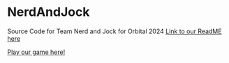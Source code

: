 # NerdAndJock

Source Code for Team Nerd and Jock for Orbital 2024
[Link to our ReadME here](https://docs.google.com/document/d/1EDOXn5JbhJ8qAci3vtW0nd74z0LC_jdSBtrnxAGgC_Q/edit?usp=sharing)

[Play our game here!](https://jadenlimjc.github.io/NerdAndJock-WebGL-test/)
